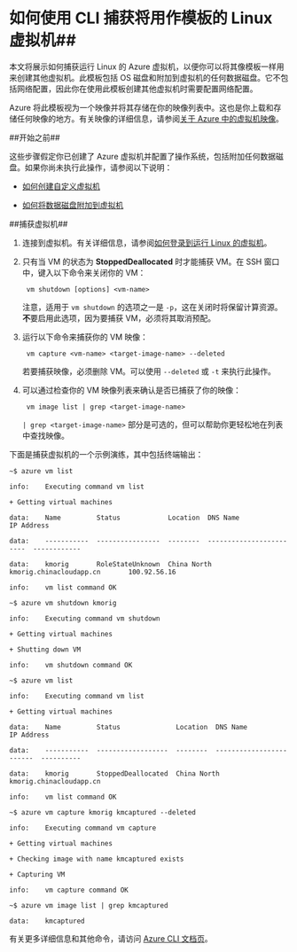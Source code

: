 <properties
	pageTitle="使用 CLI 捕获运行 Linux 的虚拟机的映像"
	description="了解如何捕获运行 Linux 的 Azure 虚拟机 (VM) 的映像。"
	services="virtual-machines"
	documentationCenter=""
	authors="karthmut"
	manager="timlt"
	editor="tysonn"/>

<tags
	ms.service="virtual-machines"
	ms.date="02/20/2015"
	wacn.date="11/02/2015"/>




# 如何使用 CLI 捕获将用作模板的 Linux 虚拟机##



本文将展示如何捕获运行 Linux 的 Azure 虚拟机，以便你可以将其像模板一样用来创建其他虚拟机。此模板包括 OS 磁盘和附加到虚拟机的任何数据磁盘。它不包括网络配置，因此你在使用此模板创建其他虚拟机时需要配置网络配置。



Azure 将此模板视为一个映像并将其存储在你的映像列表中。这也是你上载和存储任何映像的地方。有关映像的详细信息，请参阅[关于 Azure 中的虚拟机映像][]。



##开始之前##



这些步骤假定你已创建了 Azure 虚拟机并配置了操作系统，包括附加任何数据磁盘。如果你尚未执行此操作，请参阅以下说明：



- [如何创建自定义虚拟机][]

- [如何将数据磁盘附加到虚拟机][]



##捕获虚拟机##



1. 连接到虚拟机。有关详细信息，请参阅[如何登录到运行 Linux 的虚拟机][]。



2. 只有当 VM 的状态为 **StoppedDeallocated** 时才能捕获 VM。在 SSH 窗口中，键入以下命令来关闭你的 VM：



        vm shutdown [options] <vm-name>



    注意，适用于 `vm shutdown` 的选项之一是 `-p`，这在关闭时将保留计算资源。**不**要启用此选项，因为要捕获 VM，必须将其取消预配。



3. 运行以下命令来捕获你的 VM 映像：



        vm capture <vm-name> <target-image-name> --deleted



    若要捕获映像，必须删除 VM。可以使用 `--deleted` 或 `-t` 来执行此操作。



4. 可以通过检查你的 VM 映像列表来确认是否已捕获了你的映像：



        vm image list | grep <target-image-name>



    `| grep <target-image-name>` 部分是可选的，但可以帮助你更轻松地在列表中查找映像。



下面是捕获虚拟机的一个示例演练，其中包括终端输出：


    ~$ azure vm list

    info:    Executing command vm list

    + Getting virtual machines

    data:    Name         Status            Location  DNS Name                  IP Address

    data:    -----------  ----------------  --------  ------------------------  ------------

    data:    kmorig       RoleStateUnknown  China North   kmorig.chinacloudapp.cn       100.92.56.16

    info:    vm list command OK

    ~$ azure vm shutdown kmorig

    info:    Executing command vm shutdown

    + Getting virtual machines

    + Shutting down VM

    info:    vm shutdown command OK

    ~$ azure vm list

    info:    Executing command vm list

    + Getting virtual machines

    data:    Name         Status              Location  DNS Name                  IP Address

    data:    -----------  ------------------  --------  ------------------------  ----------

    data:    kmorig       StoppedDeallocated  China North   kmorig.chinacloudapp.cn

    info:    vm list command OK

    ~$ azure vm capture kmorig kmcaptured --deleted

    info:    Executing command vm capture

    + Getting virtual machines

    + Checking image with name kmcaptured exists

    + Capturing VM

    info:    vm capture command OK

    ~$ azure vm image list | grep kmcaptured

    data:    kmcaptured



有关更多详细信息和其他命令，请访问 [Azure CLI 文档页][]。


[Azure CLI 文档页]: /documentation/articles/virtual-machines-command-line-tools/

[如何登录到运行 Linux 的虚拟机]: /documentation/articles/virtual-machines-linux-how-to-log-on/

[关于 Azure 中的虚拟机映像]: http://msdn.microsoft.com/zh-cn/library/azure/dn790290.aspx

[如何创建自定义虚拟机]: /documentation/articles/virtual-machines-create-custom/

[如何将数据磁盘附加到虚拟机]: /documentation/articles/storage-windows-attach-disk/

<!---HONumber=76-->